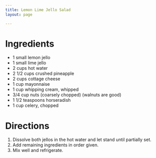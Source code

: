 ```yaml
---
title: Lemon Lime Jello Salad
layout: page

---
```


# Ingredients

* 1 small lemon jello
* 1 small lime jello
* 2 cups hot water
* 2 1/2 cups crushed pineapple
* 2 cups cottage cheese
* 1 cup mayonnaise
* 1 cup whipping cream, whipped
* 3/4 cup nuts (coarsely chopped) (walnuts are good)
* 1 1/2 teaspoons horseradish
* 1 cup celery, chopped

# Directions

1. Dissolve both jellos in the hot water and let stand until partially set.
1. Add remaining ingredients in order given.
1. Mix well and refrigerate.
